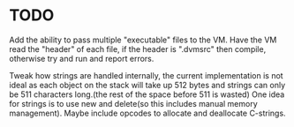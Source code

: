 # TODO
Add the ability to pass multiple "executable" files to the VM.
Have the VM read the "header" of each file, if the header is ".dvmsrc" then compile, otherwise try and run and report errors.

Tweak how strings are handled internally, the current implementation is not ideal as each object on the stack will take up 512 bytes and strings can only be 511 characters long.(the rest of the space before 511 is wasted)
One idea for strings is to use new and delete(so this includes manual memory management).
Maybe include opcodes to allocate and deallocate C-strings.